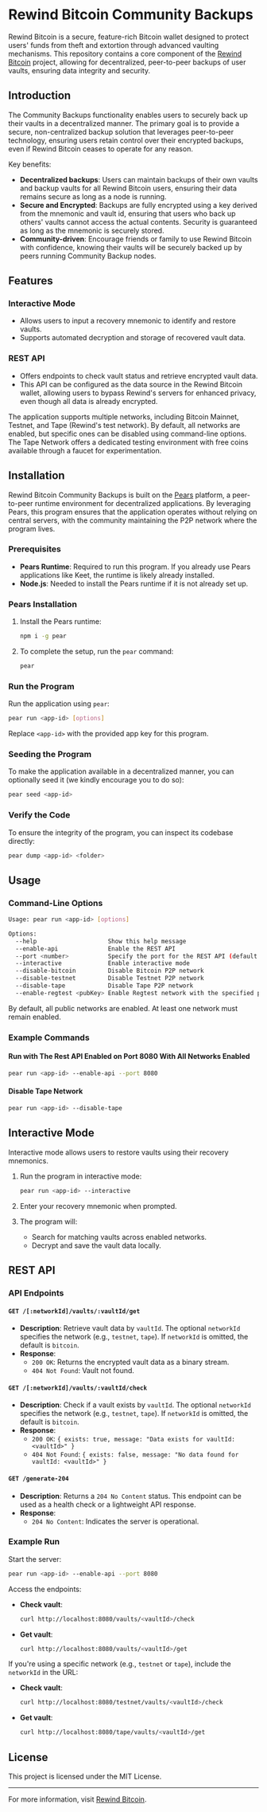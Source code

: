 # Rewind Bitcoin Community Backups

Rewind Bitcoin is a secure, feature-rich Bitcoin wallet designed to protect users' funds from theft and extortion through advanced vaulting mechanisms. This repository contains a core component of the [Rewind Bitcoin](https://rewindbitcoin.com) project, allowing for decentralized, peer-to-peer backups of user vaults, ensuring data integrity and security.

## Introduction

The Community Backups functionality enables users to securely back up their vaults in a decentralized manner. The primary goal is to provide a secure, non-centralized backup solution that leverages peer-to-peer technology, ensuring users retain control over their encrypted backups, even if Rewind Bitcoin ceases to operate for any reason.

Key benefits:

- **Decentralized backups**: Users can maintain backups of their own vaults and backup vaults for all Rewind Bitcoin users, ensuring their data remains secure as long as a node is running.
- **Secure and Encrypted**: Backups are fully encrypted using a key derived from the mnemonic and vault id, ensuring that users who back up others' vaults cannot access the actual contents. Security is guaranteed as long as the mnemonic is securely stored.
- **Community-driven**: Encourage friends or family to use Rewind Bitcoin with confidence, knowing their vaults will be securely backed up by peers running Community Backup nodes.

## Features

### Interactive Mode

- Allows users to input a recovery mnemonic to identify and restore vaults.
- Supports automated decryption and storage of recovered vault data.

### REST API

- Offers endpoints to check vault status and retrieve encrypted vault data.
- This API can be configured as the data source in the Rewind Bitcoin wallet, allowing users to bypass Rewind's servers for enhanced privacy, even though all data is already encrypted.

The application supports multiple networks, including Bitcoin Mainnet, Testnet, and Tape (Rewind's test network). By default, all networks are enabled, but specific ones can be disabled using command-line options. The Tape Network offers a dedicated testing environment with free coins available through a faucet for experimentation.

## Installation

Rewind Bitcoin Community Backups is built on the [Pears](https://pears.com) platform, a peer-to-peer runtime environment for decentralized applications. By leveraging Pears, this program ensures that the application operates without relying on central servers, with the community maintaining the P2P network where the program lives.

### Prerequisites

- **Pears Runtime**: Required to run this program. If you already use Pears applications like Keet, the runtime is likely already installed.
- **Node.js**: Needed to install the Pears runtime if it is not already set up.

### Pears Installation

1. Install the Pears runtime:

   ```bash
   npm i -g pear
   ```

2. To complete the setup, run the `pear` command:

   ```bash
   pear
   ```

### Run the Program

Run the application using `pear`:

```bash
pear run <app-id> [options]
```

Replace `<app-id>` with the provided app key for this program.

### Seeding the Program

To make the application available in a decentralized manner, you can optionally seed it (we kindly encourage you to do so):

```bash
pear seed <app-id>
```

### Verify the Code

To ensure the integrity of the program, you can inspect its codebase directly:

```bash
pear dump <app-id> <folder>
```

## Usage

### Command-Line Options

```bash
Usage: pear run <app-id> [options]

Options:
  --help                    Show this help message
  --enable-api              Enable the REST API
  --port <number>           Specify the port for the REST API (default: random)
  --interactive             Enable interactive mode
  --disable-bitcoin         Disable Bitcoin P2P network
  --disable-testnet         Disable Testnet P2P network
  --disable-tape            Disable Tape P2P network
  --enable-regtest <pubKey> Enable Regtest network with the specified public key
```

By default, all public networks are enabled. At least one network must remain enabled.

### Example Commands

#### Run with The Rest API Enabled on Port 8080 With All Networks Enabled

```bash
pear run <app-id> --enable-api --port 8080
```

#### Disable Tape Network

```bash
pear run <app-id> --disable-tape
```

## Interactive Mode

Interactive mode allows users to restore vaults using their recovery mnemonics.

1. Run the program in interactive mode:

   ```bash
   pear run <app-id> --interactive
   ```

2. Enter your recovery mnemonic when prompted.
3. The program will:
   - Search for matching vaults across enabled networks.
   - Decrypt and save the vault data locally.

## REST API

### API Endpoints

#### `GET /[:networkId]/vaults/:vaultId/get`

- **Description**: Retrieve vault data by `vaultId`. The optional `networkId` specifies the network (e.g., `testnet`, `tape`). If `networkId` is omitted, the default is `bitcoin`.
- **Response**:
  - `200 OK`: Returns the encrypted vault data as a binary stream.
  - `404 Not Found`: Vault not found.

#### `GET /[:networkId]/vaults/:vaultId/check`

- **Description**: Check if a vault exists by `vaultId`. The optional `networkId` specifies the network (e.g., `testnet`, `tape`). If `networkId` is omitted, the default is `bitcoin`.
- **Response**:
  - `200 OK`: `{ exists: true, message: "Data exists for vaultId: <vaultId>" }`
  - `404 Not Found`: `{ exists: false, message: "No data found for vaultId: <vaultId>" }`

#### `GET /generate-204`

- **Description**: Returns a `204 No Content` status. This endpoint can be used as a health check or a lightweight API response.
- **Response**:
  - `204 No Content`: Indicates the server is operational.

### Example Run

Start the server:

```bash
pear run <app-id> --enable-api --port 8080
```

Access the endpoints:

- **Check vault**:

  ```bash
  curl http://localhost:8080/vaults/<vaultId>/check
  ```

- **Get vault**:

  ```bash
  curl http://localhost:8080/vaults/<vaultId>/get
  ```

If you're using a specific network (e.g., `testnet` or `tape`), include the `networkId` in the URL:

- **Check vault**:

  ```bash
  curl http://localhost:8080/testnet/vaults/<vaultId>/check
  ```

- **Get vault**:

  ```bash
  curl http://localhost:8080/tape/vaults/<vaultId>/get
  ```

## License

This project is licensed under the MIT License.

---

For more information, visit [Rewind Bitcoin](https://rewindbitcoin.com).
